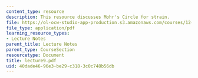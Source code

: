 ```yaml
---
content_type: resource
description: This resource discusses Mohr's Circle for strain.
file: https://ol-ocw-studio-app-production.s3.amazonaws.com/courses/12-520-geodynamics-fall-2006/40dade4696e3be29c3183c0c748b56db_lecture9.pdf
file_type: application/pdf
learning_resource_types:
- Lecture Notes
parent_title: Lecture Notes
parent_type: CourseSection
resourcetype: Document
title: lecture9.pdf
uid: 40dade46-96e3-be29-c318-3c0c748b56db
---
```

